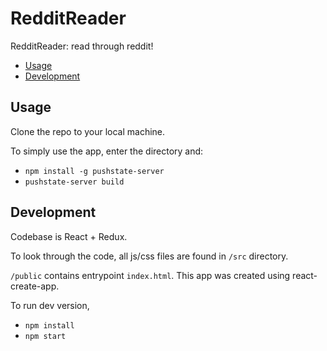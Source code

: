 # RedditReader
RedditReader: read through reddit!

- [Usage](#Usage)
- [Development](#Development)

## Usage

Clone the repo to your local machine.

To simply use the app, enter the directory and:

- `npm install -g pushstate-server`
- `pushstate-server build`

## Development

Codebase is React + Redux.

To look through the code, all js/css files are found in `/src` directory.

`/public` contains entrypoint `index.html`. This app was created using react-create-app.

To run dev version,

- `npm install`
- `npm start`
